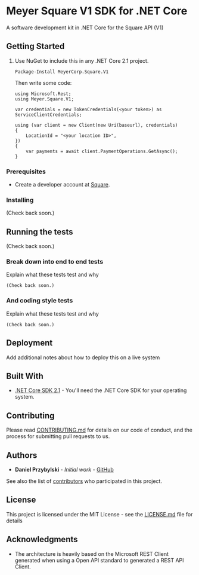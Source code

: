 # Meyer Square V1 SDK for .NET Core
A software development kit in .NET Core for the Square API (V1)

## Getting Started
1. Use NuGet to include this in any .NET Core 2.1 project.

   `Package-Install MeyerCorp.Square.V1`

	Then write some code:
	```
	using Microsoft.Rest;
	using Meyer.Square.V1;

	var credentials = new TokenCredentials(<your token>) as ServiceClientCredentials;

	using (var client = new Client(new Uri(baseurl), credentials)
	{
		LocationId = "<your location ID>",
	})
	{
		var payments = await client.PaymentOperations.GetAsync();
	}
	```

### Prerequisites

* Create a developer account at [Square](https://squareup.com/us/en/developers).

### Installing

(Check back soon.)

## Running the tests

(Check back soon.)

### Break down into end to end tests

Explain what these tests test and why

```
(Check back soon.)
```

### And coding style tests

Explain what these tests test and why

```
(Check back soon.)
```

## Deployment

Add additional notes about how to deploy this on a live system

## Built With

* [.NET Core SDK 2.1](https://www.microsoft.com/net/download) - You'll need the .NET Core SDK for your operating system.

## Contributing

Please read [CONTRIBUTING.md](https://gist.github.com/PurpleBooth/b24679402957c63ec426) for details on our code of conduct, and the process for submitting pull requests to us.

## Authors

* **Daniel Przybylski** - *Initial work* - [GitHub](https://github.com/Alfetta159)

See also the list of [contributors](https://github.com/your/project/contributors) who participated in this project.

## License

This project is licensed under the MIT License - see the [LICENSE.md](LICENSE.md) file for details

## Acknowledgments

* The architecture is heavily based on the Microsoft REST Client generated when using a Open API standard to generated a REST API Client.

